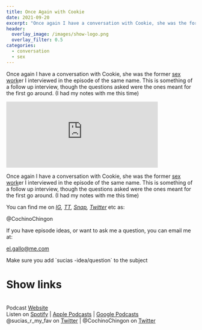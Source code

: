 ```yaml
---
title: Once Again with Cookie
date: 2021-09-20
excerpt: "Once again I have a conversation with Cookie, she was the former [sex work](https://anchor.fm/sucias/episodes/Sex-Work-e14j4h2)er I interviewed in the episode of the same name"
header:
  overlay_image: /images/show-logo.png
  overlay_filter: 0.5
categories: 
  - conversation
  - sex
---
```


Once again I have a conversation with Cookie, she was the former [sex work](https://anchor.fm/sucias/episodes/Sex-Work-e14j4h2)er I interviewed in the episode of the same name. This is something of a follow up interview, though the questions asked were the ones meant for the first go around. (I had my notes with me this time)

<iframe src="https://open.spotify.com/embed/episode/41HIMgvxbHaMYDj61205op" width="80%" height="175" frameborder="0" allowtransparency-="true" allow="encrypted-media"></iframe>

Once again I have a conversation with Cookie, she was the former [sex work](https://anchor.fm/sucias/episodes/Sex-Work-e14j4h2)er I interviewed in the episode of the same name. This is something of a follow up interview, though the questions asked were the ones meant for the first go around. (I had my notes with me this time)

You can find me on [_IG_](https://www.instagram.com/cochinochingon/)_,_ [_TT_](https://www.tiktok.com/@cochinochingon)_,_ [_Snap_](https://www.snapchat.com/add/@cochinochingon)_,_ [_Twitter_](https://twitter.com/cochinochingon) etc as:

@CochinoChingon

If you have episode ideas, or want to ask me a question, you can email me at:

el.gallo@me.com

Make sure you add \`sucias -idea/question\` to the subject

# Show links

<br> Podcast [Website](https://sucias.xyz)<a href='https://sucias.xyz'><i class='fas fa-link'></i></a>
<br> Listen on [Spotify](https://open.spotify.com/show/3XjoipCU3QzeIaQAAQpBdW)<a href='https://open.spotify.com/show/3XjoipCU3QzeIaQAAQpBdW'><i class='fab fa-spotify'></i></a> | [Apple Podcasts](https://podcasts.apple.com/us/podcast/sucias-are-my-favorite/id1548173787)<i class='fas fa-podcast'></i> | [Google Podcasts](https://podcasts.google.com/feed/aHR0cHM6Ly9hbmNob3IuZm0vcy80MjI0YzYzYy9wb2RjYXN0L3Jzcw)<a href='https://podcasts.google.com/feed/aHR0cHM6Ly9hbmNob3IuZm0vcy80MjI0YzYzYy9wb2RjYXN0L3Jzcw'><i class='fab fa-google-play'></i></a>
<br> @sucias_r_my_fav on [Twitter](https://twitter.com/sucias_r_my_fav)<a href='https://twitter.com/sucias_r_my_fav'><i class='fab fa-twitter'></i></a> | @CochinoChingon on [Twitter](https://twitter.com/cochinochingon)<a href='https://twitter.com/cochinochingon'><i class='fab fa-twitter'></i></a>
